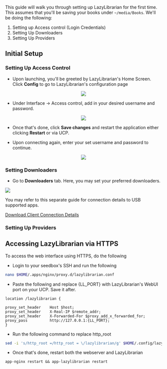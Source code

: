 This guide will walk you through setting up LazyLibrarian for the first time. This assumes that you'll be saving your books under `~/media/Books`. We'll be doing the following:

1. Setting up Access control (Login Credentials)
2. Setting Up Downloaders
3. Setting Up Providers

## Initial Setup
### Setting Up Access Control

* Upon launching, you'll be greeted by LazyLibrarian's Home Screen. Click **Config** to go to LazyLibrarian's configuration page

<p align="center"><img src="https://docs.usbx.me/uploads/images/gallery/2020-05/image-1589358185886.png"></p>

* Under Interface -> Access control, add in your desired username and password.

<p align="center"><img src="https://docs.usbx.me/uploads/images/gallery/2020-05/image-1589358308735.png"></p>

* Once that's done, click **Save changes** and restart the application either clicking **Restart** or via UCP.

* Upon connecting again, enter your set username and password to continue.

<p align="center"><img src="https://docs.usbx.me/uploads/images/gallery/2020-05/image-1589358670364.png"></p>

### Setting Downloaders

* Go to **Downloaders** tab. Here, you may set your preferred downloaders.

![](https://docs.usbx.me/uploads/images/gallery/2020-05/image-1589361883942.png)

You may refer to this separate guide for connection details to USB supported apps.

[Download Client Connection Details](https://docs.usbx.me/books/lazylibrarian/page/download-client-connection-details)

### Setting Up Providers


## Accessing LazyLibrarian via HTTPS

To access the web interface using HTTPS, do the following

* Login to your seedbox's SSH and run the following

```sh
nano $HOME/.apps/nginx/proxy.d/lazylibrarian.conf
```

* Paste the following and replace {LL_PORT} with LazyLibrarian's WebUI port on your UCP. Save it after.

```nginx
location /lazylibrarian {    

proxy_set_header    Host $host;
proxy_set_header    X-Real-IP $remote_addr;
proxy_set_header    X-Forwarded-For $proxy_add_x_forwarded_for;
proxy_pass          http://127.0.0.1:{LL_PORT};
}
```

* Run the following command to replace http_root

```sh
sed -i 's/http_root =/http_root = \/lazylibrarian/g' $HOME/.config/lazylibrarian/config.ini
```

* Once that's done, restart both the webserver and LazyLibrarian

```
app-nginx restart && app-lazylibrarian restart
```